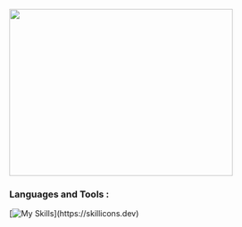 <!--
[![Contribution Stats](https://github-contribution-stats.vercel.app/api/?username=mprcode)](https://github.com/mprcode/github-contribution-stats/)
-->
<a href="https://github.com/siddique-azhann/github-readme-stats"><img height="300px" width="400px" src="https://github-readme-stats.vercel.app/api?username=mprcode&theme=gotham&count_private=true&show_icons=true&hide_border=true"></a>




### Languages and Tools :

[![My Skills](https://skillicons.dev/icons?i=react,js,html,css,nodejs,express,tailwind,mongodb,mysql,aws,git,)](https://skillicons.dev)


<!--
**MPRCode/MPRCode** is a ✨ _special_ ✨ repository because its `README.md` (this file) appears on your GitHub profile.

Here are some ideas to get you started:

- 🔭 I’m currently working on ...
- 🌱 I’m currently learning ...
- 👯 I’m looking to collaborate on ...
- 🤔 I’m looking for help with ...
- 💬 Ask me about ...
- 📫 How to reach me: ...
- 😄 Pronouns: ...
- ⚡ Fun fact: ...
-->
